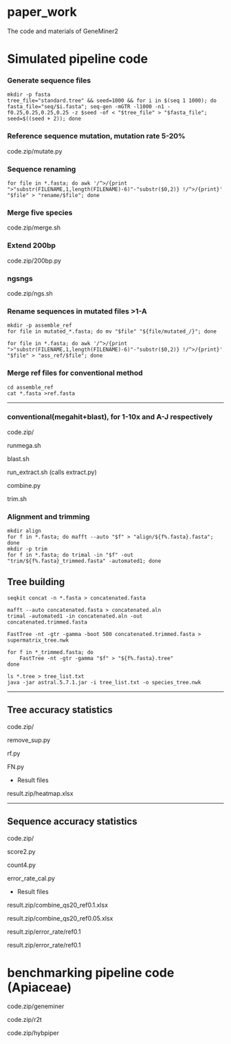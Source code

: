 # paper_work
The code and materials of GeneMiner2

# Simulated pipeline code
### Generate sequence files
```
mkdir -p fasta
tree_file="standard.tree" && seed=1000 && for i in $(seq 1 1000); do fasta_file="seq/$i.fasta"; seq-gen -mGTR -l1000 -n1 -f0.25,0.25,0.25,0.25 -z $seed -of < "$tree_file" > "$fasta_file"; seed=$((seed + 2)); done
```

### Reference sequence mutation, mutation rate 5-20%
code.zip/mutate.py


### Sequence renaming
```
for file in *.fasta; do awk '/^>/{print ">"substr(FILENAME,1,length(FILENAME)-6)"-"substr($0,2)} !/^>/{print}' "$file" > "rename/$file"; done
```

### Merge five species
code.zip/merge.sh


### Extend 200bp
code.zip/200bp.py

### ngsngs
code.zip/ngs.sh

### Rename sequences in mutated files >1-A
```
mkdir -p assemble_ref
for file in mutated_*.fasta; do mv "$file" "${file/mutated_/}"; done

for file in *.fasta; do awk '/^>/{print ">"substr(FILENAME,1,length(FILENAME)-6)"-"substr($0,2)} !/^>/{print}' "$file" > "ass_ref/$file"; done
```

### Merge ref files for conventional method
```
cd assemble_ref
cat *.fasta >ref.fasta
```

---

### conventional(megahit+blast), for 1-10x and A-J respectively

code.zip/

runmega.sh

blast.sh

run_extract.sh (calls extract.py)

combine.py

trim.sh

### Alignment and trimming
```
mkdir align
for f in *.fasta; do mafft --auto "$f" > "align/${f%.fasta}.fasta"; done
mkdir -p trim
for f in *.fasta; do trimal -in "$f" -out "trim/${f%.fasta}_trimmed.fasta" -automated1; done
```

## Tree building

```
seqkit concat -n *.fasta > concatenated.fasta
```

```
mafft --auto concatenated.fasta > concatenated.aln
trimal -automated1 -in concatenated.aln -out concatenated.trimmed.fasta
```

```
FastTree -nt -gtr -gamma -boot 500 concatenated.trimmed.fasta > supermatrix_tree.nwk

for f in *_trimmed.fasta; do
    FastTree -nt -gtr -gamma "$f" > "${f%.fasta}.tree"
done

ls *.tree > tree_list.txt
java -jar astral.5.7.1.jar -i tree_list.txt -o species_tree.nwk
```

---
## Tree accuracy statistics

code.zip/

remove_sup.py

rf.py

FN.py

- Result files

result.zip/heatmap.xlsx



---
## Sequence accuracy statistics

code.zip/

score2.py

count4.py

error_rate_cal.py


- Result files

result.zip/combine_qs20_ref0.1.xlsx

result.zip/combine_qs20_ref0.05.xlsx

result.zip/error_rate/ref0.1

result.zip/error_rate/ref0.1

# benchmarking pipeline code (Apiaceae)

code.zip/geneminer

code.zip/r2t

code.zip/hybpiper
